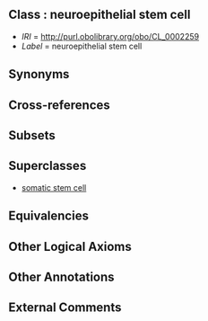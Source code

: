 
## Class : neuroepithelial stem cell

 * *IRI* = http://purl.obolibrary.org/obo/CL_0002259
 * *Label* = neuroepithelial stem cell

## Synonyms


## Cross-references


## Subsets


## Superclasses

 * [somatic stem cell](../../CL/23/CL_0000723.md)

## Equivalencies


## Other Logical Axioms


## Other Annotations


## External Comments

